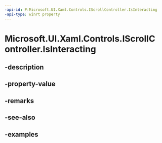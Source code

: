 ```yaml
---
-api-id: P:Microsoft.UI.Xaml.Controls.IScrollController.IsInteracting
-api-type: winrt property
---
```


<!-- Property syntax.
public bool IsInteracting { get; }
-->

# Microsoft.UI.Xaml.Controls.IScrollController.IsInteracting

## -description

## -property-value

## -remarks

## -see-also

## -examples

